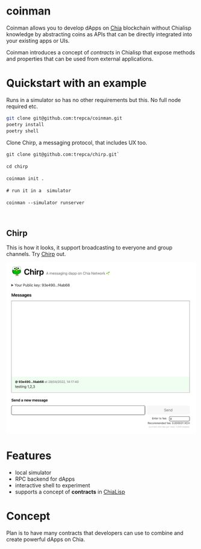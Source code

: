 # coinman

Coinman allows you to develop dApps on [Chia](https://chia.net) blockchain without Chialisp knowledge by abstracting coins as APIs that can be directly integrated into your existing apps or UIs.

Coinman introduces a concept of _contracts_ in Chialisp that expose methods and properties that can be used from external applications.

# Quickstart with an example

Runs in a simulator so has no other requirements but this. No full node required etc.

```sh
git clone git@github.com:trepca/coinman.git
poetry install
poetry shell

```

Clone Chirp, a messaging protocol, that includes UX too.

```
git clone git@github.com:trepca/chirp.git`

cd chirp

coinman init .

# run it in a  simulator

coinman --simulator runserver



```

## Chirp

This is how it looks, it support broadcasting to everyone and group channels. Try [Chirp](https://github.com/trepca/chirp/) out.

![Image](/chirp.png "Chirp - messaging dApp")

# Features

- local simulator
- RPC backend for dApps
- interactive shell to experiment
- supports a concept of **contracts** in [ChiaLisp](https://chialisp.com)

# Concept

Plan is to have many contracts that developers can use to combine and create powerful dApps on Chia.
